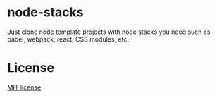 # node-stacks
Just clone node template projects with node stacks you need such as babel, webpack, react, CSS modules, etc.

# License
[MIT license](./LICENSE)
